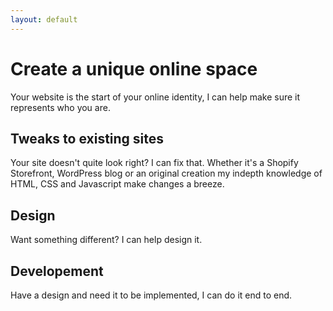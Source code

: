 ```yaml
---
layout: default
---
```


# Create a unique online space

Your website is the start of your online identity, I can help make sure it represents who you are.

## Tweaks to existing sites

Your site doesn't quite look right? I can fix that. Whether it's a Shopify Storefront, WordPress blog or an original creation my indepth knowledge of HTML, CSS and Javascript make changes a breeze.

## Design

Want something different? I can help design it.

## Developement

Have a design and need it to be implemented, I can do it end to end.
